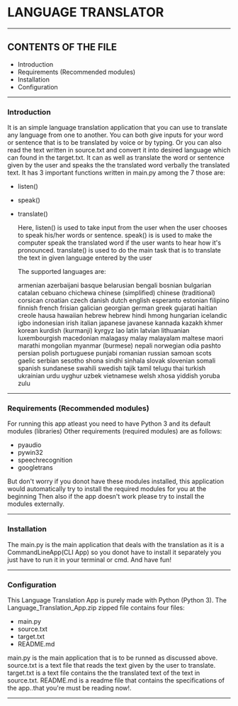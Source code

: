# LANGUAGE TRANSLATOR

-----------------------------------------------------------------------------------------

## CONTENTS OF THE FILE

* Introduction
* Requirements (Recommended modules)
* Installation
* Configuration
  
-----------------------------------------------------------------------------------------

### Introduction

  It is an  simple language translation application that you can use to translate any language from one to another.
  You can both give inputs for your word or sentence that is to be translated by voice or by typing. Or you can also read the text written in source.txt and convert it into desired language which can found in the target.txt.
  It can as well as translate the word or sentence given by the user and speaks the the translated word verbally the translated text.
  It has 3 important functions written in main.py among the 7 those are:

* listen()
* speak()
* translate()
  
  Here,
        listen() is used to take input from the user when the user chooses to speak     his/her words or sentence.
        speak() is is used to make the computer speak the translated word if the user wants to hear how it's pronounced.
        translate() is used to do the main task that is to translate the text in given language entered by the user

  The supported languages are:
  
    armenian
    azerbaijani
    basque
    belarusian
    bengali
    bosnian
    bulgarian
    catalan
    cebuano
    chichewa
    chinese (simplified)
    chinese (traditional)
    corsican
    croatian
    czech
    danish
    dutch
    english
    esperanto
    estonian
    filipino
    finnish
    french
    frisian
    galician
    georgian
    german
    greek
    gujarati
    haitian creole
    hausa
    hawaiian
    hebrew
    hebrew
    hindi
    hmong
    hungarian
    icelandic
    igbo
    indonesian
    irish
    italian
    japanese
    javanese
    kannada
    kazakh
    khmer
    korean
    kurdish (kurmanji)
    kyrgyz
    lao
    latin
    latvian
    lithuanian
    luxembourgish
    macedonian
    malagasy
    malay
    malayalam
    maltese
    maori
    marathi
    mongolian
    myanmar (burmese)
    nepali
    norwegian
    odia
    pashto
    persian
    polish
    portuguese
    punjabi
    romanian
    russian
    samoan
    scots gaelic
    serbian
    sesotho
    shona
    sindhi
    sinhala
    slovak
    slovenian
    somali
    spanish
    sundanese
    swahili
    swedish
    tajik
    tamil
    telugu
    thai
    turkish
    ukrainian
    urdu
    uyghur
    uzbek
    vietnamese
    welsh
    xhosa
    yiddish
    yoruba
    zulu

-----------------------------------------------------------------------------------------

### Requirements (Recommended modules)

 For running this app atleast you need to have Python 3 and its default modules (libraries)
 Other requirements (required modules) are as follows:

* pyaudio
* pywin32
* speechrecognition
* googletrans

 But don't worry if you donot have these modules installed, this application would automatically try to install the required modules for you at the beginning
 Then also if the app doesn't work please try to install the modules externally.

-----------------------------------------------------------------------------------------

### Installation

 The main.py is the main application that deals with the translation as it is a CommandLineApp(CLI App) so you donot have to install it separately you just have to run it in your terminal or cmd. And have fun!

-----------------------------------------------------------------------------------------

### Configuration

 This Language Translation App is purely made with Python (Python 3).
 The Language_Translation_App.zip zipped file contains four files:

* main.py
* source.txt
* target.txt
* README.md

 main.py is the main application that is to be runned as discussed above.
 source.txt is a text file that reads the text given by the user to translate.
 target.txt is a text file contains the the translated text of the text in source.txt.
 README.md is a readme file that contains the specifications of the app..that you're must be reading now!.

-----------------------------------------------------------------------------------------
